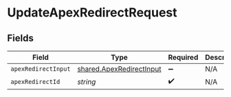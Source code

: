 # UpdateApexRedirectRequest


## Fields

| Field                                                                | Type                                                                 | Required                                                             | Description                                                          |
| -------------------------------------------------------------------- | -------------------------------------------------------------------- | -------------------------------------------------------------------- | -------------------------------------------------------------------- |
| `apexRedirectInput`                                                  | [shared.ApexRedirectInput](../../models/shared/apexredirectinput.md) | :heavy_minus_sign:                                                   | N/A                                                                  |
| `apexRedirectId`                                                     | *string*                                                             | :heavy_check_mark:                                                   | N/A                                                                  |